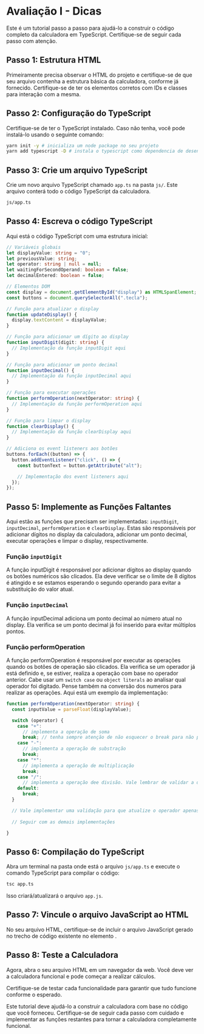 # Avaliação I - Dicas

Este é um tutorial passo a passo para ajudá-lo a construir o código completo da calculadora em TypeScript. Certifique-se de seguir cada passo com atenção.

## Passo 1: Estrutura HTML
Primeiramente precisa observar o HTML do projeto e certifique-se de que seu arquivo contenha a estrutura básica da calculadora, conforme já fornecido. Certifique-se de ter os elementos corretos com IDs e classes para interação com a mesma. 

## Passo 2: Configuração do TypeScript
Certifique-se de ter o TypeScript instalado. Caso não tenha, você pode instalá-lo usando o seguinte comando:

```bash
yarn init -y # inicializa um node package no seu projeto
yarn add typescript -D # instala o typescript como dependencia de desenvolvimento
```

## Passo 3: Crie um arquivo TypeScript

Crie um novo arquivo TypeScript chamado `app.ts` na pasta `js/`. Este arquivo conterá todo o código TypeScript da calculadora.

```bash
js/app.ts
```

## Passo 4: Escreva o código TypeScript
Aqui está o código TypeScript com uma estrutura inicial:

```ts
// Variáveis globais
let displayValue: string = "0";
let previousValue: string;
let operator: string | null = null;
let waitingForSecondOperand: boolean = false;
let decimalEntered: boolean = false;

// Elementos DOM
const display = document.getElementById("display") as HTMLSpanElement;
const buttons = document.querySelectorAll(".tecla");

// Função para atualizar o display
function updateDisplay() {
  display.textContent = displayValue;
}

// Função para adicionar um dígito ao display
function inputDigit(digit: string) {
  // Implementação da função inputDigit aqui
}

// Função para adicionar um ponto decimal
function inputDecimal() {
  // Implementação da função inputDecimal aqui
}

// Função para executar operações
function performOperation(nextOperator: string) {
  // Implementação da função performOperation aqui
}

// Função para limpar o display
function clearDisplay() {
  // Implementação da função clearDisplay aqui
}

// Adiciona os event listeners aos botões
buttons.forEach((button) => {
  button.addEventListener("click", () => {
    const buttonText = button.getAttribute("alt");

    // Implementação dos event listeners aqui
  });
});
```

## Passo 5: Implemente as Funções Faltantes
Aqui estão as funções que precisam ser implementadas: `inputDigit`, `inputDecimal`, `performOperation` e `clearDisplay`. Estas são responsáveis por adicionar dígitos no display da calculadora, adicionar um ponto decimal, executar operações e limpar o display, respectivamente.

### Função `inputDigit`
A função inputDigit é responsável por adicionar dígitos ao display quando os botões numéricos são clicados. Ela deve verificar se o limite de 8 dígitos é atingido e se estamos esperando o segundo operando para evitar a substituição do valor atual.

### Função `inputDecimal`
A função inputDecimal adiciona um ponto decimal ao número atual no display. Ela verifica se um ponto decimal já foi inserido para evitar múltiplos pontos.

### Função performOperation
A função performOperation é responsável por executar as operações quando os botões de operação são clicados. Ela verifica se um operador já está definido e, se estiver, realiza a operação com base no operador anterior. Cabe usar um `switch case` ou `object literals` ao analisar qual operador foi digitado. Pense também na conversão dos numeros para realizar as operações. Aqui está um exemplo da implementação:

```ts
function performOperation(nextOperator: string) {
  const inputValue = parseFloat(displayValue);

  switch (operator) {
    case "+":
      // implementa a operação de soma
      break; // tenha sempre atenção de não esquecer o break para não permitir a execução dos demais cases
    case "-":
      // implementa a operação de substração
      break;
    case "*":
      // implementa a operação de multiplicação
      break;
    case "/":
      // implementa a operação dee divisão. Vale lembrar de validar a divisão por zero
    default:
      break;
  }

  // Vale implementar uma validação para que atualize o operador apenas se não for um botão de operação
  
  // Seguir com as demais implementações

}
```

## Passo 6: Compilação do TypeScript
Abra um terminal na pasta onde está o arquivo `js/app.ts` e execute o comando TypeScript para compilar o código:

```bash
tsc app.ts
```

Isso criará/atualizará o arquivo `app.js`.

## Passo 7: Vincule o arquivo JavaScript ao HTML
No seu arquivo HTML, certifique-se de incluir o arquivo JavaScript gerado no trecho de código <script src="js/app.js"></script> existente no elemento <body>.

## Passo 8: Teste a Calculadora
Agora, abra o seu arquivo HTML em um navegador da web. Você deve ver a calculadora funcional e pode começar a realizar cálculos.

Certifique-se de testar cada funcionalidade para garantir que tudo funcione conforme o esperado.

Este tutorial deve ajudá-lo a construir a calculadora com base no código que você forneceu. Certifique-se de seguir cada passo com cuidado e implementar as funções restantes para tornar a calculadora completamente funcional.